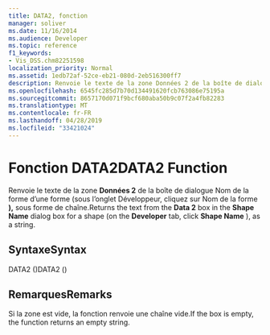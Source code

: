 ```yaml
---
title: DATA2, fonction
manager: soliver
ms.date: 11/16/2014
ms.audience: Developer
ms.topic: reference
f1_keywords:
- Vis_DSS.chm82251598
localization_priority: Normal
ms.assetid: 1edb72af-52ce-eb21-080d-2eb516300ff7
description: Renvoie le texte de la zone Données 2 de la boîte de dialogue Nom de la forme d’une forme (sous l’onglet Développeur, cliquez sur Nom de la forme ), sous forme de chaîne.
ms.openlocfilehash: 6545fc285d7b70d134491620fcb763086e75195a
ms.sourcegitcommit: 8657170d071f9bcf680aba50b9c07f2a4fb82283
ms.translationtype: MT
ms.contentlocale: fr-FR
ms.lasthandoff: 04/28/2019
ms.locfileid: "33421024"
---
```

# <a name="data2-function"></a><span data-ttu-id="392c2-103">Fonction DATA2</span><span class="sxs-lookup"><span data-stu-id="392c2-103">DATA2 Function</span></span>

<span data-ttu-id="392c2-104">Renvoie le texte de la zone  **Données 2** de la  boîte de dialogue Nom de la forme d’une forme (sous l’onglet Développeur, cliquez sur Nom de la forme **),** sous forme de chaîne.</span><span class="sxs-lookup"><span data-stu-id="392c2-104">Returns the text from the **Data 2** box in the **Shape Name** dialog box for a shape (on the **Developer** tab, click **Shape Name** ), as a string.</span></span> 
  
## <a name="syntax"></a><span data-ttu-id="392c2-105">Syntaxe</span><span class="sxs-lookup"><span data-stu-id="392c2-105">Syntax</span></span>

<span data-ttu-id="392c2-106">DATA2 ()</span><span class="sxs-lookup"><span data-stu-id="392c2-106">DATA2 ()</span></span>
  
## <a name="remarks"></a><span data-ttu-id="392c2-107">Remarques</span><span class="sxs-lookup"><span data-stu-id="392c2-107">Remarks</span></span>

<span data-ttu-id="392c2-108">Si la zone est vide, la fonction renvoie une chaîne vide.</span><span class="sxs-lookup"><span data-stu-id="392c2-108">If the box is empty, the function returns an empty string.</span></span> 
  

